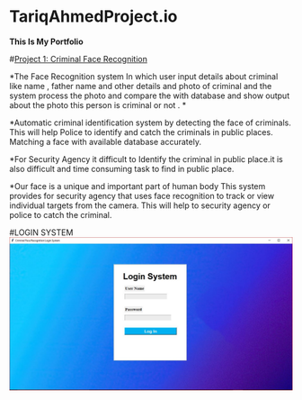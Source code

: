 # TariqAhmedProject.io
**This Is My Portfolio**

#[Project 1: Criminal Face Recognition](https://github.com/tariqahmedproject/Criminal-Face-Recognition)

*The Face Recognition system In which user input details about criminal like name , father name and other details and photo of criminal and the system process the photo and compare the with database and show output about the photo this person is criminal or not . *

*Automatic criminal identification system  by  detecting  the  face  of  criminals. This will help Police to identify and catch the criminals in public places. Matching a face with available database accurately.

*For Security Agency it difficult to Identify the criminal in public place.it is also difficult and time consuming task to find in public place. 

*Our face is a unique and important part of human body This system provides for security agency that uses face recognition to track or view individual targets from the camera. This will help to security agency or police to catch the criminal.

#LOGIN SYSTEM
![LOGIN SYSTEM](https://github.com/tariqahmedproject/TariqAhmedProject.io/blob/main/images/1.JPG)



